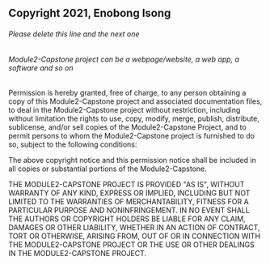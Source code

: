 ## Copyright 2021, Enobong Isong

###### Please delete this line and the next one
###### Module2-Capstone project can be a webpage/website, a web app, a software and so on

Permission is hereby granted, free of charge, to any person obtaining a copy of this Module2-Capstone project and associated documentation files, to deal in the Module2-Capstone project without restriction, including without limitation the rights to use, copy, modify, merge, publish, distribute, sublicense, and/or sell copies of the Module2-Capstone Project, and to permit persons to whom the Module2-Capstone project is furnished to do so, subject to the following conditions:

The above copyright notice and this permission notice shall be included in all copies or substantial portions of the Module2-Capstone.

THE MODULE2-CAPSTONE PROJECT IS PROVIDED "AS IS", WITHOUT WARRANTY OF ANY KIND, EXPRESS OR IMPLIED, INCLUDING BUT NOT LIMITED TO THE WARRANTIES OF MERCHANTABILITY, FITNESS FOR A PARTICULAR PURPOSE AND NONINFRINGEMENT. IN NO EVENT SHALL THE AUTHORS OR COPYRIGHT HOLDERS BE LIABLE FOR ANY CLAIM, DAMAGES OR OTHER LIABILITY, WHETHER IN AN ACTION OF CONTRACT, TORT OR OTHERWISE, ARISING FROM, OUT OF OR IN CONNECTION WITH THE MODULE2-CAPSTONE PROJECT OR THE USE OR OTHER DEALINGS IN THE MODULE2-CAPSTONE PROJECT.
